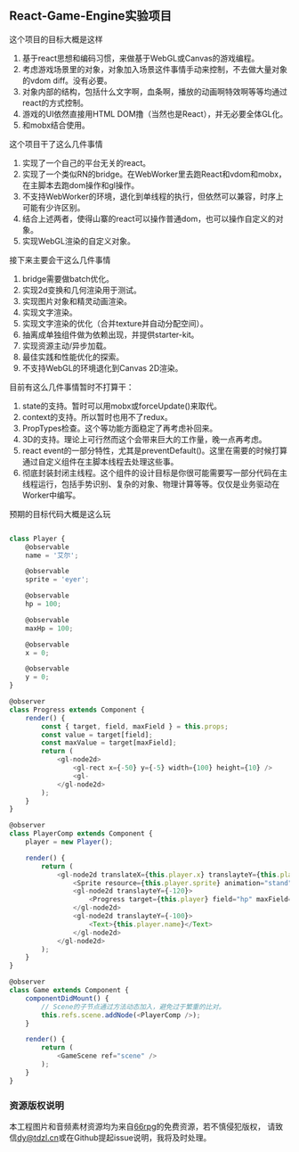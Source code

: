 ## React-Game-Engine实验项目

这个项目的目标大概是这样

1. 基于react思想和编码习惯，来做基于WebGL或Canvas的游戏编程。
2. 考虑游戏场景里的对象，对象加入场景这件事情手动来控制，不去做大量对象的vdom diff。没有必要。
3. 对象内部的结构，包括什么文字啊，血条啊，播放的动画啊特效啊等等均通过react的方式控制。
4. 游戏的UI依然直接用HTML DOM撸（当然也是React），并无必要全体GL化。
5. 和mobx结合使用。

这个项目干了这么几件事情

1. 实现了一个自己的平台无关的react。
2. 实现了一个类似RN的bridge。在WebWorker里去跑React和vdom和mobx，在主脚本去跑dom操作和gl操作。
3. 不支持WebWorker的环境，退化到单线程的执行，但依然可以兼容，时序上可能有少许区别。
3. 结合上述两者，使得山寨的react可以操作普通dom，也可以操作自定义的对象。
4. 实现WebGL渲染的自定义对象。

接下来主要会干这么几件事情
1. bridge需要做batch优化。
2. 实现2d变换和几何渲染用于测试。
3. 实现图片对象和精灵动画渲染。
4. 实现文字渲染。
5. 实现文字渲染的优化（合并texture并自动分配空间）。
6. 抽离成单独组件做为依赖出现，并提供starter-kit。
7. 实现资源主动/异步加载。
8. 最佳实践和性能优化的探索。
9. 不支持WebGL的环境退化到Canvas 2D渲染。

目前有这么几件事情暂时不打算干：

1. state的支持。暂时可以用mobx或forceUpdate()来取代。
2. context的支持。所以暂时也用不了redux。
3. PropTypes检查。这个等功能方面稳定了再考虑补回来。
4. 3D的支持。理论上可行然而这个会带来巨大的工作量，晚一点再考虑。
5. react event的一部分特性，尤其是preventDefault()。这里在需要的时候打算通过自定义组件在主脚本线程去处理这些事。
6. 彻底封装封闭主线程。这个组件的设计目标是你很可能需要写一部分代码在主线程运行，包括手势识别、复杂的对象、物理计算等等。仅仅是业务驱动在Worker中编写。

预期的目标代码大概是这么玩

```javascript

class Player {
    @observable
    name = '艾尔';

    @observable
    sprite = 'eyer';

    @observable
    hp = 100;

    @observable
    maxHp = 100;

    @observable
    x = 0;

    @observable
    y = 0;
}

@observer
class Progress extends Component {
    render() {
        const { target, field, maxField } = this.props;
        const value = target[field];
        const maxValue = target[maxField];
        return (
            <gl-node2d>
                <gl-rect x={-50} y={-5} width={100} height={10} />
                <gl-
            </gl-node2d>
        );
    }
}

@observer
class PlayerComp extends Component {
    player = new Player();

    render() {
        return (
            <gl-node2d translateX={this.player.x} translayteY={this.player.y}>
                <Sprite resource={this.player.sprite} animation="stand"/>
                <gl-node2d translayteY={-120}>
                    <Progress target={this.player} field="hp" maxField="maxHp" />
                </gl-node2d>
                <gl-node2d translayteY={-100}>
                    <Text>{this.player.name}</Text>
                </gl-node2d>
            </gl-node2d>
        );
    }
}

@observer
class Game extends Component {
    componentDidMount() {
        // Scene的子节点通过方法动态加入，避免过于繁重的比对。
        this.refs.scene.addNode(<PlayerComp />);
    }

    render() {
        return (
            <GameScene ref="scene" />
        );
    }
}
```

### 资源版权说明

本工程图片和音频素材资源均为来自[66rpg](http://rm.66rpg.com/)的免费资源，若不慎侵犯版权，
请致信[dy@tdzl.cn](mailto:dy@tdzl.cn)或在Github提起issue说明，我将及时处理。
